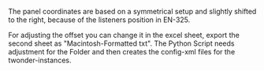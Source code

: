 The panel coordinates are based on a symmetrical setup and slightly shifted to the right, because of the listeners position in EN-325. 

For adjusting the offset you can change it in the excel sheet, export the second sheet as "Macintosh-Formatted txt". The Python Script needs adjustment for the Folder and then creates the config-xml files for the twonder-instances. 
